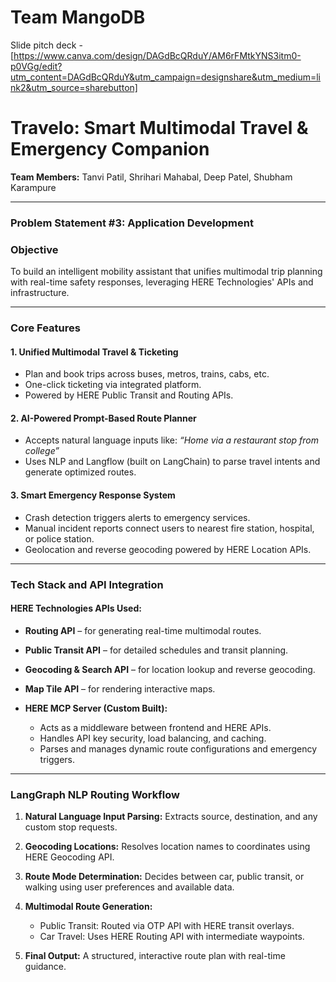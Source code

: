 

# Team MangoDB
Slide pitch deck - [https://www.canva.com/design/DAGdBcQRduY/AM6rFMtkYNS3itm0-p0VGg/edit?utm_content=DAGdBcQRduY&utm_campaign=designshare&utm_medium=link2&utm_source=sharebutton]


# Travelo: Smart Multimodal Travel & Emergency Companion

**Team Members:**
Tanvi Patil, Shrihari Mahabal, Deep Patel, Shubham Karampure

---

### **Problem Statement #3: Application Development**

### **Objective**

To build an intelligent mobility assistant that unifies multimodal trip planning with real-time safety responses, leveraging HERE Technologies' APIs and infrastructure.

---

### **Core Features**

#### **1. Unified Multimodal Travel & Ticketing**

* Plan and book trips across buses, metros, trains, cabs, etc.
* One-click ticketing via integrated platform.
* Powered by HERE Public Transit and Routing APIs.

#### **2. AI-Powered Prompt-Based Route Planner**

* Accepts natural language inputs like:
  *“Home via a restaurant stop from college”*
* Uses NLP and Langflow (built on LangChain) to parse travel intents and generate optimized routes.

#### **3. Smart Emergency Response System**

* Crash detection triggers alerts to emergency services.
* Manual incident reports connect users to nearest fire station, hospital, or police station.
* Geolocation and reverse geocoding powered by HERE Location APIs.

---

### **Tech Stack and API Integration**

#### **HERE Technologies APIs Used:**

* **Routing API** – for generating real-time multimodal routes.
* **Public Transit API** – for detailed schedules and transit planning.
* **Geocoding & Search API** – for location lookup and reverse geocoding.
* **Map Tile API** – for rendering interactive maps.
* **HERE MCP Server (Custom Built):**

  * Acts as a middleware between frontend and HERE APIs.
  * Handles API key security, load balancing, and caching.
  * Parses and manages dynamic route configurations and emergency triggers.

---

### **LangGraph NLP Routing Workflow**

1. **Natural Language Input Parsing:**
   Extracts source, destination, and any custom stop requests.

2. **Geocoding Locations:**
   Resolves location names to coordinates using HERE Geocoding API.

3. **Route Mode Determination:**
   Decides between car, public transit, or walking using user preferences and available data.

4. **Multimodal Route Generation:**

   * Public Transit: Routed via OTP API with HERE transit overlays.
   * Car Travel: Uses HERE Routing API with intermediate waypoints.

5. **Final Output:**
   A structured, interactive route plan with real-time guidance.
